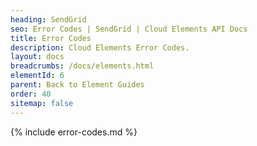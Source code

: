 ```yaml
---
heading: SendGrid
seo: Error Codes | SendGrid | Cloud Elements API Docs
title: Error Codes
description: Cloud Elements Error Codes.
layout: docs
breadcrumbs: /docs/elements.html
elementId: 6
parent: Back to Element Guides
order: 40
sitemap: false
---
```


{% include error-codes.md %}
